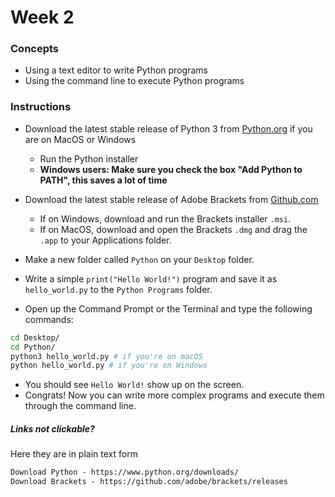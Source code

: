 # Week 2

### Concepts

* Using a text editor to write Python programs
* Using the command line to execute Python programs

### Instructions

* Download the latest stable release of Python 3 from [Python.org](https://www.python.org/downloads/) if you are on MacOS or Windows
    * Run the Python installer
    * **Windows users: Make sure you check the box "Add Python to PATH", this saves a lot of time**

* Download the latest stable release of Adobe Brackets from [Github.com](https://github.com/adobe/brackets/releases)
    * If on Windows, download and run the Brackets installer `.msi`.
    * If on MacOS, download and open the Brackets `.dmg` and drag the `.app` to your Applications folder.
* Make a new folder called `Python` on your `Desktop` folder.
* Write a simple `print("Hello World!")` program and save it as `hello_world.py` to the `Python Programs` folder.
* Open up the Command Prompt or the Terminal and type the following commands:
``` bash
cd Desktop/
cd Python/
python3 hello_world.py # if you're on macOS
python hello_world.py # if you're on Windows
```

* You should see `Hello World!` show up on the screen.
* Congrats! Now you can write more complex programs and execute them through the command line.

##### Links not clickable?
Here they are in plain text form

```html
Download Python - https://www.python.org/downloads/
Download Brackets - https://github.com/adobe/brackets/releases
```
